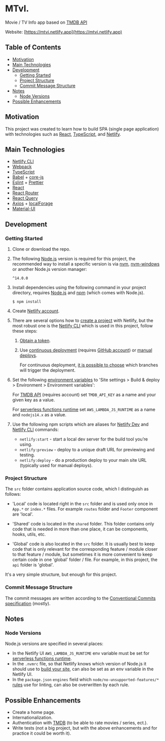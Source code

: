 # MTvI.

Movie / TV Info app based on [TMDB API](https://www.themoviedb.org/documentation/api)

Website: [https://mtvi.netlify.app](https://mtvi.netlify.app)

## Table of Contents

- [Motivation](motivation)
- [Main Technologies](#main-technologies)
- [Development](#development)
  - [Getting Started](#getting-started)
  - [Project Structure](#project-structure)
  - [Commit Message Structure](#commit-message-structure)
- [Notes](#notes)
  - [Node Versions](#node-versions)
- [Possible Enhancements](#possible-enhancements)

## Motivation

This project was created to learn how to build SPA (single page application) with technologies such as [React](https://github.com/facebook/react/), [TypeScript](https://github.com/microsoft/TypeScript), and [Netlify](https://www.netlify.com/).

## Main Technologies

- [Netlify CLI](https://docs.netlify.com/cli/get-started/)
- [Webpack](https://github.com/webpack/webpack)
- [TypeScript](https://github.com/microsoft/TypeScript)
- [Babel](https://github.com/babel/babel) + [core-js](https://github.com/zloirock/core-js)
- [Eslint](https://github.com/eslint/eslint) + [Prettier](https://github.com/prettier/prettier)
- [React](https://github.com/facebook/react/)
- [React Router](https://github.com/ReactTraining/react-router)
- [React Query](https://github.com/tannerlinsley/react-query)
- [Axios](https://github.com/axios/axios) + [localForage](https://github.com/localForage/localForage)
- [Material-UI](https://github.com/mui-org/material-ui)

## Development

### Getting Started

1. Clone or download the repo.
1. The following [Node.js](https://nodejs.org/en/) version is required for this project, the recommended way to install a specific version is via [nvm](https://github.com/nvm-sh/nvm), [nvm-windows](https://github.com/coreybutler/nvm-windows) or another Node.js version manager:

   `^14.0.0`

1. Install dependencies using the following command in your project directory, requires [Node.js](https://nodejs.org/en/) and [npm](https://www.npmjs.com/) (which comes with Node.js).

   ```shell
   $ npm install
   ```

1. Create [Netlify account](https://www.netlify.com/).
1. There are several options how to [create a project](https://docs.netlify.com/site-deploys/create-deploys/) with Netlify, but the most robust one is the [Netlify CLI](https://docs.netlify.com/cli/get-started/) which is used in this project, follow these steps:

   1. [Obtain a token](https://docs.netlify.com/cli/get-started/#obtain-a-token-via-the-command-line).
   1. Use [continuous deployment](https://docs.netlify.com/cli/get-started/#continuous-deployment) (requires [GitHub account](https://github.com/)) or [manual deploys](https://docs.netlify.com/cli/get-started/#manual-deploys).

      For continuous deployment, [it is possible to choose](https://docs.netlify.com/site-deploys/overview/#branch-deploy-controls) which branches will trigger the deployment.

1. Set the following [environment variables](https://docs.netlify.com/configure-builds/environment-variables/) to 'Site settings > Build & deploy > Environment > Environment variables':

   For [TMDB API](https://www.themoviedb.org/documentation/api) (requires account) set `TMDB_API_KEY` as a name and your given key as a value.

   For [serverless functions runtime](https://docs.netlify.com/functions/build-with-javascript/#runtime-settings) set `AWS_LAMBDA_JS_RUNTIME` as a name and `nodejs14.x` as a value.

1. Use the following npm scripts which are aliases for [Netlify Dev](https://cli.netlify.com/netlify-dev) and [Netlify CLI](https://cli.netlify.com/commands/) commands:

   - `netlify:start` - start a local dev server for the build tool you’re using.
   - `netlify:preview` - deploy to a unique draft URL for previewing and testing.
   - `netlify:deploy` - do a production deploy to your main site URL (typically used for manual deploys).

### Project Structure

The `src` folder contains application source code, which I distinguish as follows:

- 'Local' code is located right in the `src` folder and is used only once in `App.*` or `index.*` files. For example `routes` folder and `Footer` component are 'local'.

- 'Shared' code is located in the `shared` folder. This folder contains only code that is needed in more than one place, it can be components, hooks, utils, etc.

- 'Global' code is also located in the `src` folder. It is usually best to keep code that is only relevant for the corresponding feature / module closer to that feature / module, but sometimes it is more convenient to keep certain code in one 'global' folder / file. For example, in this project, the `api` folder is 'global'.

It's a very simple structure, but enough for this project.

### Commit Message Structure

The commit messages are written according to the [Conventional Commits specification](https://www.conventionalcommits.org/en/v1.0.0/) (mostly).

## Notes

### Node Versions

Node.js versions are specified in several places:

- In the Netlify UI `AWS_LAMBDA_JS_RUNTIME` env variable must be set for [serverless functions runtime](https://docs.netlify.com/functions/build-with-javascript/#runtime-settings).
- In the `.nvmrc` file, so that Netlify knows which version of Node.js it should use to [build your site](https://docs.netlify.com/configure-builds/manage-dependencies/#node-js-and-javascript), can also be set as an env variable in the Netlify UI.
- In the `package.json` `engines` field which `node/no-unsupported-features/*` [rules](https://github.com/mysticatea/eslint-plugin-node/tree/master/docs/rules/no-unsupported-features) use for linting, can also be overwritten by each rule.

## Possible Enhancements

- Create a home page.
- Internationalization.
- Authentication with [TMDB](https://developers.themoviedb.org/3/authentication/how-do-i-generate-a-session-id) (to be able to rate movies / series, ect.).
- Write tests (not a big project, but with the above enhancements and for practice it could be worth it).
